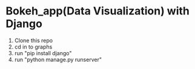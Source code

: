 # Bokeh_app(Data Visualization) with Django

1. Clone this repo
2. cd in to graphs
3. run "pip install django"
4. run "python manage.py runserver"




